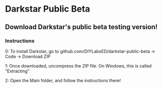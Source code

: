 # Darkstar Public Beta
## Download Darkstar's public beta testing version!

### Instructions

0: To install Darkstar, go to github.com/DIYLabsED/darkstar-public-beta -> Code -> Download ZIP

1: Once downloaded, uncompress the ZIP file. On Windows, this is called "Extracting"

2: Open the Main folder, and follow the instructions there!
